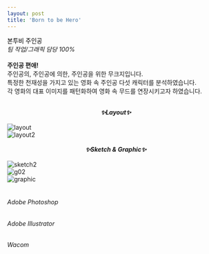 ```yaml
---
layout: post
title: 'Born to be Hero'
---
```



<span style="color:#000000"> 본투비 주인공 </span> <br/> _팀 작업/그래픽 담당 100%_ <br/> <br/>
__주인공 편애!__ <br/>
주인공의, 주인공에 의한, 주인공을 위한 무크지입니다. <br/>
특정한 천재성을 가지고 있는 영화 속 주인공 다섯 캐릭터를 분석하였습니다. <br/>
각 영화의 대표 이미지를 패턴화하여 영화 속 무드를 연장시키고자 하였습니다. <br/> <br/>
**_<center> ✨Layout✨ </center>_** <br/>
![layout](https://user-images.githubusercontent.com/59524785/105332982-8e38f500-5c18-11eb-8b3b-0f853c03a478.jpg) <br/>
![layout2](https://user-images.githubusercontent.com/59524785/105447138-fb9b6300-5cb6-11eb-9630-911138ad4b28.jpg) <br/> <br/>
**_<center> ✨Sketch & Graphic✨ </center>_** <br/>
![sketch2](https://user-images.githubusercontent.com/59524785/105345602-cd227700-5c27-11eb-8bf0-c5e671592d3c.jpg) <br/>
![g02](https://user-images.githubusercontent.com/59524785/105448305-6f3e6f80-5cb9-11eb-9925-db8254a175f9.jpg) <br/>
![graphic](https://user-images.githubusercontent.com/59524785/105333057-a0b32e80-5c18-11eb-86a1-3b21f045fed0.jpg) <br/> <br/>
###### _Adobe Photoshop_ <br/>
###### _Adobe Illustrator_ <br/>
###### _Wacom_ <br/>
